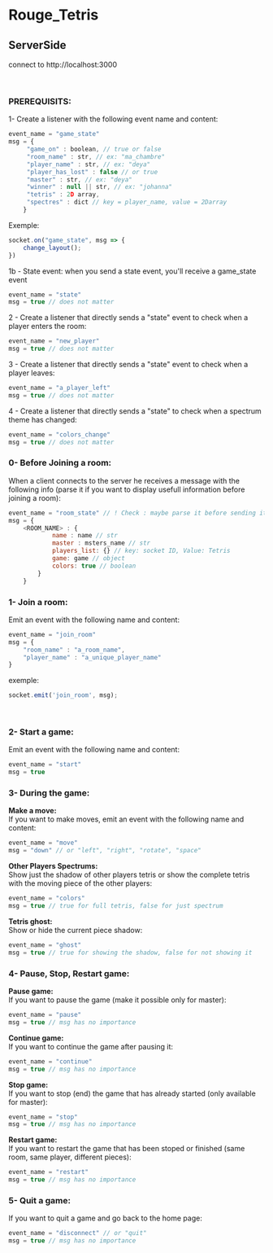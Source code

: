 # Rouge_Tetris

## ServerSide
connect to http://localhost:3000

</br>

### PREREQUISITS:
1- Create a listener with the following event name and content:
```javascript
event_name = "game_state"
msg = {
     "game_on" : boolean, // true or false
     "room_name" : str, // ex: "ma_chambre"
     "player_name" : str, // ex: "deya"
	 "player_has_lost" : false // or true
     "master" : str, // ex: "deya"
     "winner" : null || str, // ex: "johanna"
     "tetris" : 2D array,
     "spectres" : dict // key = player_name, value = 2Darray
    }
```
Exemple:
```javascript
socket.on("game_state", msg => {
	change_layout();
})
```
1b - State event:
when you send a state event, you'll receive a game_state event
```javascript
event_name = "state"
msg = true // does not matter
```
2 - Create a listener that directly sends a "state" event to check when a player enters the room:
```javascript
event_name = "new_player"
msg = true // does not matter
```
3 - Create a listener that directly sends a "state" event to check when a player leaves:
```javascript
event_name = "a_player_left"
msg = true // does not matter
```
4 - Create a listener that directly sends a "state" to check when a spectrum theme has changed:
```javascript
event_name = "colors_change"
msg = true // does not matter
```
### 0- Before Joining a room:
When a client connects to the server he receives a message with the following info (parse it if you want to display usefull information before joining a room):
```javascript
event_name = "room_state" // ! Check : maybe parse it before sending it
msg = {
    <ROOM_NAME> : {
			name : name // str
			master : msters_name // str
			players_list: {} // key: socket ID, Value: Tetris
			game: game // object
			colors: true // boolean
		}  
    }

```


### 1- Join a room:
Emit an event with the following name and content:
```javascript
event_name = "join_room"
msg = {
	"room_name" : "a_room_name",
	"player_name" : "a_unique_player_name"
}
```
exemple:
```javascript
socket.emit('join_room', msg);
```
</br>

### 2- Start a game:
Emit an event with the following name and content:
```javascript
event_name = "start"
msg = true
```

### 3- During the game:
**Make a move:**</br>
If you want to make moves, emit an event with the following name and content:
```javascript
event_name = "move"
msg = "down" // or "left", "right", "rotate", "space"
```
**Other Players Spectrums:**</br>
Show just the shadow of other players tetris or show the complete tetris with the moving piece of the other players:
```javascript
event_name = "colors"
msg = true // true for full tetris, false for just spectrum
```
**Tetris ghost:**</br>
Show or hide the current piece shadow:
```javascript
event_name = "ghost"
msg = true // true for showing the shadow, false for not showing it
```

### 4- Pause, Stop, Restart game:
**Pause game:**</br>
If you want to pause the game (make it possible only for master):
```javascript
event_name = "pause"
msg = true // msg has no importance
```
**Continue game:**</br>
If you want to continue the game after pausing it:
```javascript
event_name = "continue"
msg = true // msg has no importance
```
**Stop game:**</br>
If you want to stop (end) the game that has already started (only available for master):
```javascript
event_name = "stop"
msg = true // msg has no importance
```
**Restart game:**</br>
If you want to restart the game that has been stoped or finished (same room, same player, different pieces):
```javascript
event_name = "restart"
msg = true // msg has no importance
```

### 5- Quit a game:
If you want to quit a game and go back to the home page:
```javascript
event_name = "disconnect" // or "quit"
msg = true // msg has no importance
```